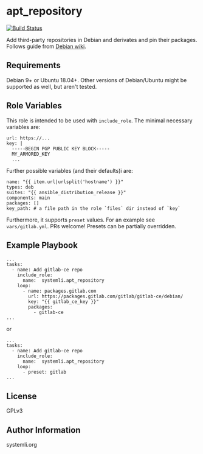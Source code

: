 apt_repository
=============

[![Build Status](https://travis-ci.org/systemli/ansible-role-apt_repository.svg?branch=master)](https://travis-ci.org/systemli/ansible-role-apt_repository)

Add third-party repositories in Debian and derivates and pin their packages.
Follows guide from [Debian wiki](https://wiki.debian.org/DebianRepository/UseThirdParty).

Requirements
------------

Debian 9+ or Ubuntu 18.04+. Other versions of Debian/Ubuntu might be supported as well, but aren't tested.

Role Variables
--------------

This role is intended to be used with `include_role`. The minimal necessary variables are:

```
url: https://...
key: |
  -----BEGIN PGP PUBLIC KEY BLOCK-----
  MY_ARMORED_KEY
  ...
```

Further possible variables (and their defaults)i are:

```
name: "{{ item.url|urlsplit('hostname') }}"
types: deb
suites: "{{ ansible_distribution_release }}"
components: main
packages: []
key_path: # a file path in the role `files` dir instead of `key`
```

Furthermore, it supports `preset` values. For an example see `vars/gitlab.yml`. PRs welcome!
Presets can be partially overridden.

Example Playbook
----------------

```
...
tasks:
  - name: Add gitlab-ce repo
    include_role:
      name:  systemli.apt_repository
    loop:
      - name: packages.gitlab.com
        url: https://packages.gitlab.com/gitlab/gitlab-ce/debian/
        key: "{{ gitlab_ce_key }}"
        packages:
          - gitlab-ce
...
```
or
```
...
tasks:
  - name: Add gitlab-ce repo
    include_role:
      name:  systemli.apt_repository
    loop:
      - preset: gitlab
...
```

License
-------

GPLv3

Author Information
------------------

systemli.org
